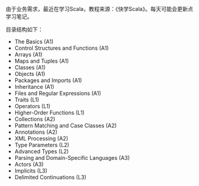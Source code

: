 由于业务需求，最近在学习Scala，教程来源：《快学Scala》。每天可能会更新点学习笔记。

目录结构如下：

- The Basics (A1)
- Control Structures and Functions (A1)
- Arrays (A1)
- Maps and Tuples (A1)
- Classes (A1)
- Objects (A1)
- Packages and Imports (A1)
- Inheritance (A1)
- Files and Regular Expressions (A1)
- Traits (L1)
- Operators (L1)
- Higher-Order Functions (L1)
- Collections (A2)
- Pattern Matching and Case Classes (A2)
- Annotations (A2)
- XML Processing (A2)
- Type Parameters (L2)
- Advanced Types  (L2)
- Parsing and Domain-Specific Languages (A3)
- Actors (A3)
- Implicits (L3)
- Delimited Continuations (L3)



